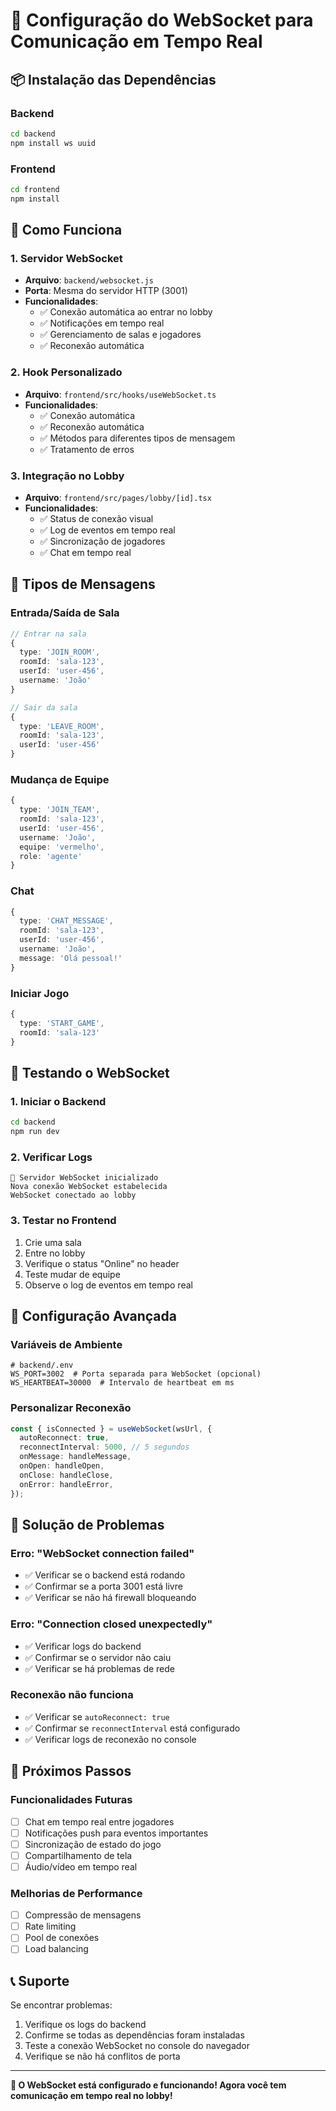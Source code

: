 # 🔌 Configuração do WebSocket para Comunicação em Tempo Real

## 📦 **Instalação das Dependências**

### Backend

```bash
cd backend
npm install ws uuid
```

### Frontend

```bash
cd frontend
npm install
```

## 🚀 **Como Funciona**

### **1. Servidor WebSocket**

- **Arquivo**: `backend/websocket.js`
- **Porta**: Mesma do servidor HTTP (3001)
- **Funcionalidades**:
  - ✅ Conexão automática ao entrar no lobby
  - ✅ Notificações em tempo real
  - ✅ Gerenciamento de salas e jogadores
  - ✅ Reconexão automática

### **2. Hook Personalizado**

- **Arquivo**: `frontend/src/hooks/useWebSocket.ts`
- **Funcionalidades**:
  - ✅ Conexão automática
  - ✅ Reconexão automática
  - ✅ Métodos para diferentes tipos de mensagem
  - ✅ Tratamento de erros

### **3. Integração no Lobby**

- **Arquivo**: `frontend/src/pages/lobby/[id].tsx`
- **Funcionalidades**:
  - ✅ Status de conexão visual
  - ✅ Log de eventos em tempo real
  - ✅ Sincronização de jogadores
  - ✅ Chat em tempo real

## 🔄 **Tipos de Mensagens**

### **Entrada/Saída de Sala**

```typescript
// Entrar na sala
{
  type: 'JOIN_ROOM',
  roomId: 'sala-123',
  userId: 'user-456',
  username: 'João'
}

// Sair da sala
{
  type: 'LEAVE_ROOM',
  roomId: 'sala-123',
  userId: 'user-456'
}
```

### **Mudança de Equipe**

```typescript
{
  type: 'JOIN_TEAM',
  roomId: 'sala-123',
  userId: 'user-456',
  username: 'João',
  equipe: 'vermelho',
  role: 'agente'
}
```

### **Chat**

```typescript
{
  type: 'CHAT_MESSAGE',
  roomId: 'sala-123',
  userId: 'user-456',
  username: 'João',
  message: 'Olá pessoal!'
}
```

### **Iniciar Jogo**

```typescript
{
  type: 'START_GAME',
  roomId: 'sala-123'
}
```

## 🧪 **Testando o WebSocket**

### **1. Iniciar o Backend**

```bash
cd backend
npm run dev
```

### **2. Verificar Logs**

```
🔌 Servidor WebSocket inicializado
Nova conexão WebSocket estabelecida
WebSocket conectado ao lobby
```

### **3. Testar no Frontend**

1. Crie uma sala
2. Entre no lobby
3. Verifique o status "Online" no header
4. Teste mudar de equipe
5. Observe o log de eventos em tempo real

## 🔧 **Configuração Avançada**

### **Variáveis de Ambiente**

```env
# backend/.env
WS_PORT=3002  # Porta separada para WebSocket (opcional)
WS_HEARTBEAT=30000  # Intervalo de heartbeat em ms
```

### **Personalizar Reconexão**

```typescript
const { isConnected } = useWebSocket(wsUrl, {
  autoReconnect: true,
  reconnectInterval: 5000, // 5 segundos
  onMessage: handleMessage,
  onOpen: handleOpen,
  onClose: handleClose,
  onError: handleError,
});
```

## 🐛 **Solução de Problemas**

### **Erro: "WebSocket connection failed"**

- ✅ Verificar se o backend está rodando
- ✅ Confirmar se a porta 3001 está livre
- ✅ Verificar se não há firewall bloqueando

### **Erro: "Connection closed unexpectedly"**

- ✅ Verificar logs do backend
- ✅ Confirmar se o servidor não caiu
- ✅ Verificar se há problemas de rede

### **Reconexão não funciona**

- ✅ Verificar se `autoReconnect: true`
- ✅ Confirmar se `reconnectInterval` está configurado
- ✅ Verificar logs de reconexão no console

## 🚀 **Próximos Passos**

### **Funcionalidades Futuras**

- [ ] Chat em tempo real entre jogadores
- [ ] Notificações push para eventos importantes
- [ ] Sincronização de estado do jogo
- [ ] Compartilhamento de tela
- [ ] Áudio/vídeo em tempo real

### **Melhorias de Performance**

- [ ] Compressão de mensagens
- [ ] Rate limiting
- [ ] Pool de conexões
- [ ] Load balancing

## 📞 **Suporte**

Se encontrar problemas:

1. Verifique os logs do backend
2. Confirme se todas as dependências foram instaladas
3. Teste a conexão WebSocket no console do navegador
4. Verifique se não há conflitos de porta

---

**🎯 O WebSocket está configurado e funcionando! Agora você tem comunicação em tempo real no lobby!**
